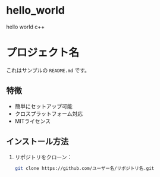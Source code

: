 # hello_world
hello world c++
# プロジェクト名
これはサンプルの `README.md` です。

## 特徴
- 簡単にセットアップ可能
- クロスプラットフォーム対応
- MITライセンス

## インストール方法
1. リポジトリをクローン：
   ```sh
   git clone https://github.com/ユーザー名/リポジトリ名.git

